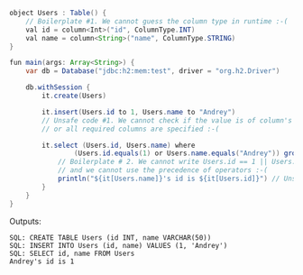 ```java
object Users : Table() {
    // Boilerplate #1. We cannot guess the column type in runtime :-(
    val id = column<Int>("id", ColumnType.INT)
    val name = column<String>("name", ColumnType.STRING)
}

fun main(args: Array<String>) {
    var db = Database("jdbc:h2:mem:test", driver = "org.h2.Driver")

    db.withSession {
        it.create(Users)

        it.insert(Users.id to 1, Users.name to "Andrey")
        // Unsafe code #1. We cannot check if the value is of column's type
        // or all required columns are specified :-(

        it.select (Users.id, Users.name) where
                (Users.id.equals(1) or Users.name.equals("Andrey")) groupBy(Users.name) forEach {
            // Boilerplate # 2. We cannot write Users.id == 1 || Users.name == "Andrey"
            // and we cannot use the precedence of operators :-(
            println("${it[Users.name]}'s id is ${it[Users.id]}") // Unsafe code #2. We cannot check if row has this column
        }
    }
}
```

Outputs:

    SQL: CREATE TABLE Users (id INT, name VARCHAR(50))
    SQL: INSERT INTO Users (id, name) VALUES (1, 'Andrey')
    SQL: SELECT id, name FROM Users
    Andrey's id is 1
